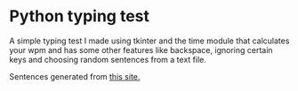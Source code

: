 <h1>Python typing test</h1>
<p>A simple typing test I made using tkinter and the time module that calculates your wpm and has some other features like backspace, ignoring certain keys and choosing random sentences from a text file.</p>
<p>Sentences generated from <a href = https://randomwordgenerator.com/sentence.php>this site.</a></p>


